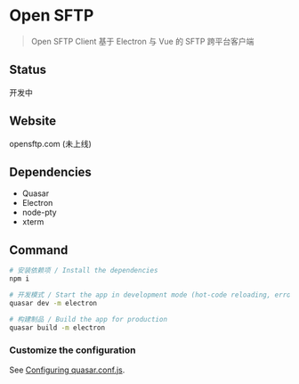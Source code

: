 # Open SFTP

> Open SFTP Client 基于 Electron 与 Vue 的 SFTP 跨平台客户端

## Status

开发中

## Website

opensftp.com (未上线)

## Dependencies

* Quasar
* Electron
* node-pty
* xterm

## Command

``` bash
# 安装依赖项 / Install the dependencies
npm i

# 开发模式 / Start the app in development mode (hot-code reloading, error reporting, etc.)
quasar dev -m electron

# 构建制品 / Build the app for production
quasar build -m electron
```

### Customize the configuration

See [Configuring quasar.conf.js](https://quasar.dev/quasar-cli/quasar-conf-js).

